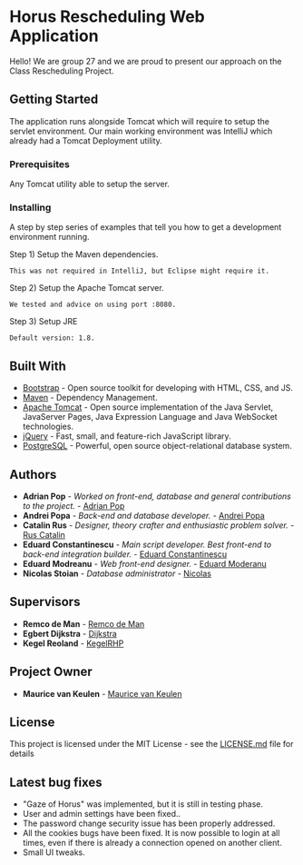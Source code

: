 # Horus Rescheduling Web Application

Hello! We are group 27 and we are proud to present our approach on the Class Rescheduling Project.

## Getting Started

The application runs alongside Tomcat which will require to setup the servlet environment. Our main working environment was IntelliJ which already had a Tomcat Deployment
utility.

### Prerequisites

Any Tomcat utility able to setup the server.

### Installing

A step by step series of examples that tell you how to get a development environment running.

Step 1) Setup the Maven dependencies.
```
This was not required in IntelliJ, but Eclipse might require it.
```

Step 2) Setup the Apache Tomcat server.
```
We tested and advice on using port :8080.
```

Step 3) Setup JRE
```
Default version: 1.8.
```

## Built With

* [Bootstrap](https://getbootstrap.com/) - Open source toolkit for developing with HTML, CSS, and JS.
* [Maven](https://maven.apache.org/) - Dependency Management.
* [Apache Tomcat](http://tomcat.apache.org/) - Open source implementation of the Java Servlet, JavaServer Pages, Java Expression Language and Java WebSocket technologies.
* [jQuery](https://jquery.com/) - Fast, small, and feature-rich JavaScript library.
* [PostgreSQL](https://www.postgresql.org/) - Powerful, open source object-relational database system.


## Authors

* **Adrian Pop** - *Worked on front-end, database and general contributions to the project.* - [Adrian Pop](https://git.snt.utwente.nl/s2008491)
* **Andrei Popa** - *Back-end and database developer.* - [Andrei Popa](https://git.snt.utwente.nl/s1957058)
* **Catalin Rus** - *Designer, theory crafter and enthusiastic problem solver.* - [Rus Catalin](https://git.snt.utwente.nl/s1910426)
* **Eduard Constantinescu** - *Main script developer. Best front-end to back-end integration builder.* - [Eduard Constantinescu](https://git.snt.utwente.nl/s1922629)
* **Eduard Modreanu** - *Web front-end designer.* - [Eduard Moderanu](https://git.snt.utwente.nl/s2015161)
* **Nicolas Stoian** - *Database administrator* - [Nicolas](https://git.snt.utwente.nl/s1924737)

## Supervisors

* **Remco de Man** - [Remco de Man](https://git.snt.utwente.nl/s1579886)
* **Egbert Dijkstra** - [Dijkstra](https://git.snt.utwente.nl/s1700618)
* **Kegel Reoland** - [KegelRHP](https://git.snt.utwente.nl/kegelrhp)

## Project Owner

* **Maurice van Keulen** - [Maurice van Keulen](https://git.snt.utwente.nl/keulen)

## License

This project is licensed under the MIT License - see the [LICENSE.md](LICENSE) file for details

## Latest bug fixes

* "Gaze of Horus" was implemented, but it is still in testing phase.
* User and admin settings have been fixed..
* The password change security issue has been properly addressed.
* All the cookies bugs have been fixed. It is now possible to login at all times, even if there is already a connection opened on another client.
* Small UI tweaks.

